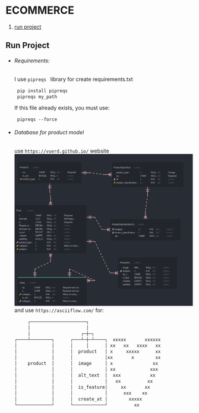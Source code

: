 # ECOMMERCE 

1. [run project](#run-project)

## Run Project
* ###### Requirements:
     I use `pipreqs ` library for create requirements.txt
     ```text
      pip install pipreqs
      pipreqs my_path
     ```
     If this file already exists, you must use:
     ```text
      pipreqs --force
     ```
* ###### Database for product model
    use `https://vuerd.github.io/` website
    ![ScreenShot](pic/uml.png)
    and use `https://asciiflow.com/` for:
    ```text
         ┌─────────────────────┐
         │                     │
         │                   ┌─┼─┐
    ┌────┴────────┐      ┌───┴─┼─┴────┐  xxxxx       xxxxxx
    │             │      │     │      │ xx   xx   xxxx   xx
    │             │      │  product   │ x     xxxxx      xx
    │             │      │            │xx       x        xx
    │    product  │      │  image     │ x               xx
    │             │      │            │ xx             xxx
    │             │      │  alt_text  │  xxx           xx
    │             │      │            │   xx          xx
    │             │      │  is_feature│     xx       xx
    │             │      │            │      xxx    xx
    │             │      │  create_at │        xxxxx
    └─────────────┘      └────────────┘          xx
    ```
  
     
